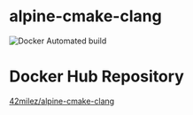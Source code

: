 # alpine-cmake-clang
![Docker Automated build](https://img.shields.io/docker/automated/42milez/alpine-cmake-clang)

# Docker Hub Repository
[42milez/alpine-cmake-clang
](https://hub.docker.com/r/42milez/alpine-cmake-clang)
